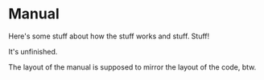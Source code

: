 # Manual

Here's some stuff about how the stuff works and stuff. Stuff!

It's unfinished.

The layout of the manual is supposed to mirror the layout of the code, btw.